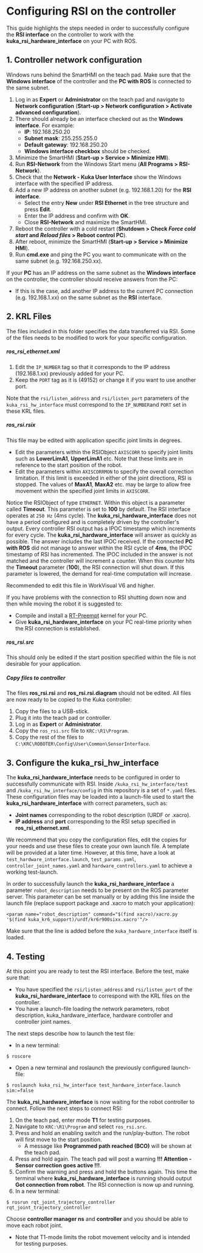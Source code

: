 # Configuring RSI on the controller

This guide highlights the steps needed in order to successfully configure the **RSI interface** on the controller to work with the **kuka_rsi_hardware_interface** on your PC with ROS.

## 1. Controller network configuration

Windows runs behind the SmartHMI on the teach pad. Make sure that the **Windows interface** of the controller and the **PC with ROS** is connected to the same subnet.

1. Log in as **Expert** or **Administrator** on the teach pad and navigate to **Network configuration** (**Start-up > Network configuration > Activate advanced configuration**).
2. There should already be an interface checked out as the **Windows interface**. For example:
   * **IP**: 192.168.250.20
   * **Subnet mask**: 255.255.255.0
   * **Default gateway**: 192.168.250.20
   * **Windows interface checkbox** should be checked.
3. Minimize the SmartHMI (**Start-up > Service > Minimize HMI**).
4. Run **RSI-Network** from the Windows Start menu (**All Programs > RSI-Network**).
5. Check that the **Network - Kuka User Interface** show the Windows interface with the specified IP address.
6. Add a new IP address on another subnet (e.g. 192.168.1.20) for the **RSI interface**.
   * Select the entry **New** under **RSI Ethernet** in the tree structure and press **Edit**.
   * Enter the IP address and confirm with **OK**.
   * Close **RSI-Network** and maximize the SmartHMI.
7. Reboot the controller with a cold restart (**Shutdown > Check *Force cold start* and *Reload files* > Reboot control PC**).
8. After reboot, minimize the SmartHMI (**Start-up > Service > Minimize HMI**).
9. Run **cmd.exe** and ping the PC you want to communicate with on the same subnet (e.g. 192.168.250.xx).

If your **PC** has an IP address on the same subnet as the **Windows interface** on the controller, the controller should receive answers from the PC:
* If this is the case, add another IP address to the current PC connection (e.g. 192.168.1.xx) on the same subnet as the **RSI** interface.

## 2. KRL Files

The files included in this folder specifies the data transferred via RSI. Some of the files needs to be modified to work for your specific configuration.

##### ros_rsi_ethernet.xml
1. Edit the `IP_NUMBER` tag so that it corresponds to the IP address (192.168.1.xx) previously added for your PC.
2. Keep the `PORT` tag as it is (49152) or change it if you want to use another port.

Note that the `rsi/listen_address` and `rsi/listen_port` parameters of the `kuka_rsi_hw_interface` must correspond to the `IP_NUMBER`and `PORT` set in these KRL files.

##### ros_rsi.rsix
This file may be edited with application specific joint limits in degrees.
* Edit the parameters within the RSIObject `AXISCORR` to specify joint limits such as **LowerLimA1**, **UpperLimA1** etc. Note that these limits are in reference to the start position of the robot.
* Edit the parameters within `AXISCORRMON` to specify the overall correction limitation. If this limit is exceeded in either of the joint directions, RSI is stopped. The values of **MaxA1**, **MaxA2** etc. may be large to allow free movement within the specified joint limits in `AXISCORR`.

Notice the RSIObject of type `ETHERNET`. Within this object is a parameter called **Timeout**. This parameter is set to **100** by default. The RSI interface operates at `250 Hz` (4ms cycle). The **kuka_rsi_hardware_interface** does not have a period configured and is completely driven by the controller's output. Every controller RSI output has a IPOC timestamp which increments for every cycle. The **kuka_rsi_hardware_interface** will answer as quickly as possible. The answer includes the last IPOC received. If the connected **PC with ROS** did not manage to answer within the RSI cycle of **4ms**, the IPOC timestamp of RSI has incremented. The IPOC included in the answer is not matched and the controller will increment a counter. When this counter hits the **Timeout** parameter (**100**), the RSI connection will shut down. If this parameter is lowered, the demand for real-time computation will increase.

Recommended to edit this file in WorkVisual V6 and higher.  

If you have problems with the connection to RSI shutting down now and then while moving the robot it is suggested to:
* Compile and install a [RT-Preempt](https://rt.wiki.kernel.org/index.php/RT_PREEMPT_HOWTO) kernel for your PC.
* Give **kuka_rsi_hardware_interface** on your PC real-time priority when the RSI connection is established.

##### ros_rsi.src
This should only be edited if the start position specified within the file is not desirable for your application.

##### Copy files to controller
The files **ros_rsi.rsi** and **ros_rsi.rsi.diagram** should not be edited. All files are now ready to be copied to the Kuka controller:

1. Copy the files to a USB-stick.
2. Plug it into the teach pad or controller.
3. Log in as **Expert** or **Administrator**.
4. Copy the `ros_rsi.src` file to `KRC:\R1\Program`.
5. Copy the rest of the files to `C:\KRC\ROBOTER\Config\User\Common\SensorInterface`.

## 3. Configure the kuka_rsi_hw_interface
The **kuka_rsi_hardware_interface** needs to be configured in order to successfully communicate with RSI. Inside `/kuka_rsi_hw_interface/test` and `/kuka_rsi_hw_interface/config` in this repository is a set of `*.yaml` files. These configuration files may be loaded into a launch-file used to start the **kuka_rsi_hardware_interface** with correct parameters, such as:

* **Joint names** corresponding to the robot description (URDF or .xacro).
* **IP address** and **port** corresponding to the RSI setup specified in **ros_rsi_ethernet.xml**.

We recommend that you copy the configuration files, edit the copies for your needs and use these files to create your own launch file. A template will be provided at a later time. However, at this time, have a look at `test_hardware_interface.launch`, `test_params.yaml`, `controller_joint_names.yaml` and `hardware_controllers.yaml` to achieve a working test-launch.

In order to successfully launch the **kuka_rsi_hardware_interface** a parameter `robot_description` needs to be present on the ROS parameter server. This parameter can be set manually or by adding this line inside the launch file (replace support package and .xacro to match your application):

```
<param name="robot_description" command="$(find xacro)/xacro.py '$(find kuka_kr6_support)/urdf/kr6r900sixx.xacro'"/>
```

Make sure that the line is added before the `kuka_hardware_interface` itself is loaded.

## 4. Testing
At this point you are ready to test the RSI interface. Before the test, make sure that:

* You have specified the `rsi/listen_address` and `rsi/listen_port` of the **kuka_rsi_hardware_interface** to correspond with the KRL files on the controller.
* You have a launch-file loading the network parameters, robot description, kuka_hardware_interface, hardware controller and controller joint names.

The next steps describe how to launch the test file:

* In a new terminal:

```
$ roscore
```

* Open a new terminal and roslaunch the previously configured launch-file:

```
$ roslaunch kuka_rsi_hw_interface test_hardware_interface.launch sim:=false
```

The **kuka_rsi_hardware_interface** is now waiting for the robot controller to connect. Follow the next steps to connect RSI:

1. On the teach pad, enter mode **T1** for testing purposes.
2. Navigate to `KRC:\R1\Program` and select `ros_rsi.src`.
3. Press and hold an enabling switch and the run/play-button. The robot will first move to the start position.
   * A message like **Programmed path reached (BCO)** will be shown at the teach pad.
4. Press and hold again. The teach pad will post a warning **!!! Attention - Sensor correction goes active !!!**.
5. Confirm the warning and press and hold the buttons again. This time the terminal where **kuka_rsi_hardware_interface** is running should output **Got connection from robot**. The RSI connection is now up and running.
6. In a new terminal:

```
$ rosrun rqt_joint_trajectory_controller rqt_joint_trajectory_controller
```

Choose **controller manager ns** and **controller** and you should be able to move each robot joint.

* Note that T1-mode limits the robot movement velocity and is intended for testing purposes.
